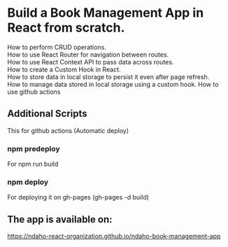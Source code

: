 # Build a Book Management App in React from scratch.

How to perform CRUD operations.\
How to use React Router for navigation between routes.\
How to use React Context API to pass data across routes.\
How to create a Custom Hook in React.\
How to store data in local storage to persist it even after page refresh.\
How to manage data stored in local storage using a custom hook.
How to use github actions

## Additional  Scripts 
This for github actions (Automatic deploy)

### npm predeploy
For npm run build

### npm deploy
For deploying it on gh-pages (gh-pages -d build)

## The app is available on:
https://ndaho-react-organization.github.io/ndaho-book-management-app

